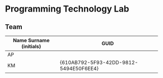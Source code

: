 # Programming Technology Lab

## Team

| Name Surname (initials) | GUID                                     |
| ----------------------- | ---------------------------------------- |
| AP                      |  |
| KM                     | {610AB792-5F93-42DD-9812-5494E50F6EE4} |
